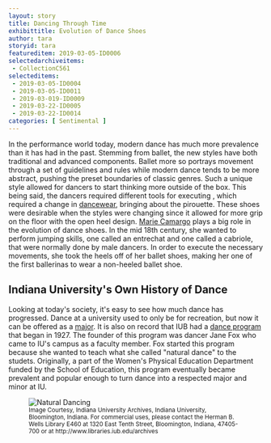 ```yaml
---
layout: story
title: Dancing Through Time
exhibittitle: Evolution of Dance Shoes
author: tara
storyid: tara
featureditem: 2019-03-05-ID0006
selectedarchiveitems:
 - CollectionC561
selecteditems:
 - 2019-03-05-ID0004
 - 2019-03-05-ID0011
 - 2019-03-019-ID0009
 - 2019-03-22-ID0005
 - 2019-03-22-ID0014
categories: [ Sentimental ]
---
```


In the performance world today, modern dance has much more prevalence than it has had in the past. Stemming from ballet, the new styles have both traditional and advanced components. Ballet more so portrays movement through a set of guidelines and rules while modern dance tends to be more abstract, pushing the preset boundaries of classic genres. Such a unique style allowed for dancers to start thinking more outside of the box. This being said, the dancers required different tools for executing , which required a change in [dancewear,](https://www.jstor.org/stable/40259742?seq=1#metadata_info_tab_contents) bringing about the pirouette. These shoes were desirable when the styles were changing since it allowed for more grip on the floor with the open heel design. [Marie Camargo](https://www.britannica.com/biography/Marie-Camargo) plays a big role in the evolution of dance shoes. In the mid 18th century, she wanted to perform jumping skills, one called an entrechat and one called a cabriole, that were normally done by male dancers. In order to execute the necessary movements, she took the heels off of her ballet shoes, making her one of the first ballerinas to wear a non-heeled ballet shoe.

## Indiana University's Own History of Dance

Looking at today's society, it's easy to see how much dance has progressed. Dance at a university used to only be for recreation, but now it can be offered as a [major](https://college.indiana.edu/academics/degrees-majors/major-guides/dance-bfa.html). It is also on record that IUB had a [dance program](http://purl.dlib.indiana.edu/iudl/findingaids/archives/InU-Ar-VAD4124) that began in 1927. The founder of this program was dancer Jane Fox who came to IU's campus as a faculty member. Fox started this program because she wanted to teach what she called "natural dance" to the studets. Originally, a part of the Women's Physical Education Department funded by the School of Education, this program eventually became prevalent and popular enough to turn dance into a respected major and minor at IU.

<figure>
  <img src="http://fedora.dlib.indiana.edu/fedora/get/iudl:1145845/LARGE" alt="Natural Dancing"/>
  <figcaption><small>Image Courtesy, Indiana University Archives, Indiana University, Bloomington, Indiana. For commercial uses, please contact the Herman B. Wells Library E460 at 1320 East Tenth Street, Bloomington, Indiana, 47405-700 or at http://www.libraries.iub.edu/archives</small></figcaption>
</figure>
